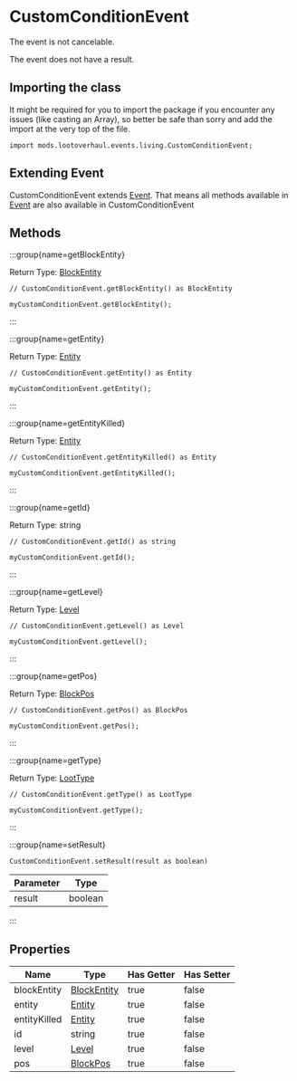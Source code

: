 # CustomConditionEvent

The event is not cancelable.

The event does not have a result.

## Importing the class

It might be required for you to import the package if you encounter any issues (like casting an Array), so better be safe than sorry and add the import at the very top of the file.
```zenscript
import mods.lootoverhaul.events.living.CustomConditionEvent;
```


## Extending Event

CustomConditionEvent extends [Event](/forge/api/event/Event). That means all methods available in [Event](/forge/api/event/Event) are also available in CustomConditionEvent

## Methods

:::group{name=getBlockEntity}

Return Type: [BlockEntity](/vanilla/api/block/entity/BlockEntity)

```zenscript
// CustomConditionEvent.getBlockEntity() as BlockEntity

myCustomConditionEvent.getBlockEntity();
```

:::

:::group{name=getEntity}

Return Type: [Entity](/vanilla/api/entity/Entity)

```zenscript
// CustomConditionEvent.getEntity() as Entity

myCustomConditionEvent.getEntity();
```

:::

:::group{name=getEntityKilled}

Return Type: [Entity](/vanilla/api/entity/Entity)

```zenscript
// CustomConditionEvent.getEntityKilled() as Entity

myCustomConditionEvent.getEntityKilled();
```

:::

:::group{name=getId}

Return Type: string

```zenscript
// CustomConditionEvent.getId() as string

myCustomConditionEvent.getId();
```

:::

:::group{name=getLevel}

Return Type: [Level](/vanilla/api/world/Level)

```zenscript
// CustomConditionEvent.getLevel() as Level

myCustomConditionEvent.getLevel();
```

:::

:::group{name=getPos}

Return Type: [BlockPos](/vanilla/api/util/math/BlockPos)

```zenscript
// CustomConditionEvent.getPos() as BlockPos

myCustomConditionEvent.getPos();
```

:::

:::group{name=getType}

Return Type: [LootType](/mods/lootoverhaul/loot/condition/type/LootType)

```zenscript
// CustomConditionEvent.getType() as LootType

myCustomConditionEvent.getType();
```

:::

:::group{name=setResult}

```zenscript
CustomConditionEvent.setResult(result as boolean)
```

| Parameter |  Type   |
|-----------|---------|
| result    | boolean |


:::


## Properties

|     Name     |                         Type                         | Has Getter | Has Setter |
|--------------|------------------------------------------------------|------------|------------|
| blockEntity  | [BlockEntity](/vanilla/api/block/entity/BlockEntity) | true       | false      |
| entity       | [Entity](/vanilla/api/entity/Entity)                 | true       | false      |
| entityKilled | [Entity](/vanilla/api/entity/Entity)                 | true       | false      |
| id           | string                                               | true       | false      |
| level        | [Level](/vanilla/api/world/Level)                    | true       | false      |
| pos          | [BlockPos](/vanilla/api/util/math/BlockPos)          | true       | false      |

